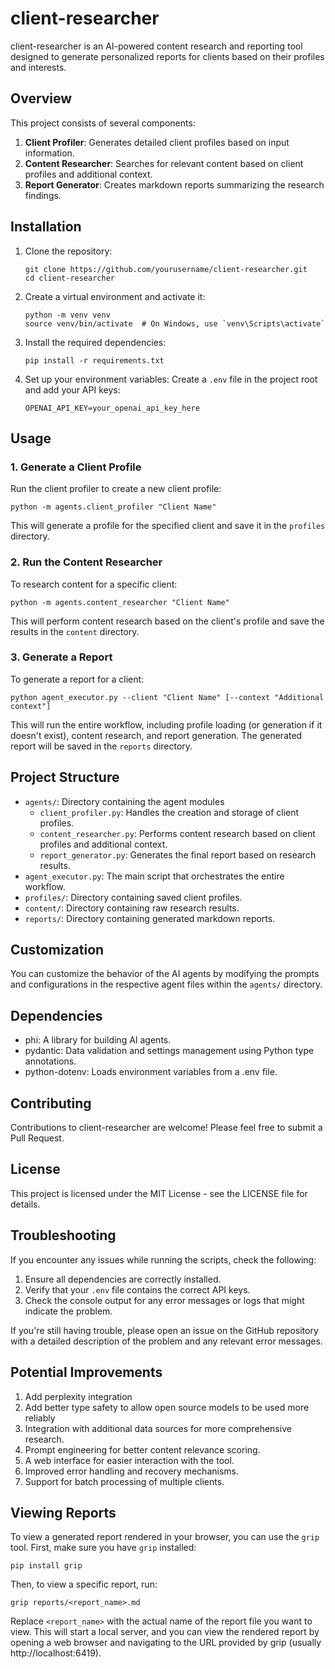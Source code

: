 # client-researcher

client-researcher is an AI-powered content research and reporting tool designed to generate personalized reports for clients based on their profiles and interests.

## Overview

This project consists of several components:

1. **Client Profiler**: Generates detailed client profiles based on input information.
2. **Content Researcher**: Searches for relevant content based on client profiles and additional context.
3. **Report Generator**: Creates markdown reports summarizing the research findings.

## Installation

1. Clone the repository:
   ```
   git clone https://github.com/yourusername/client-researcher.git
   cd client-researcher
   ```

2. Create a virtual environment and activate it:
   ```
   python -m venv venv
   source venv/bin/activate  # On Windows, use `venv\Scripts\activate`
   ```

3. Install the required dependencies:
   ```
   pip install -r requirements.txt
   ```

4. Set up your environment variables:
   Create a `.env` file in the project root and add your API keys:
   ```
   OPENAI_API_KEY=your_openai_api_key_here
   ```

## Usage

### 1. Generate a Client Profile

Run the client profiler to create a new client profile:

```
python -m agents.client_profiler "Client Name"
```

This will generate a profile for the specified client and save it in the `profiles` directory.

### 2. Run the Content Researcher

To research content for a specific client:

```
python -m agents.content_researcher "Client Name"
```

This will perform content research based on the client's profile and save the results in the `content` directory.

### 3. Generate a Report

To generate a report for a client:

```
python agent_executor.py --client "Client Name" [--context "Additional context"]
```

This will run the entire workflow, including profile loading (or generation if it doesn't exist), content research, and report generation. The generated report will be saved in the `reports` directory.

## Project Structure

- `agents/`: Directory containing the agent modules
  - `client_profiler.py`: Handles the creation and storage of client profiles.
  - `content_researcher.py`: Performs content research based on client profiles and additional context.
  - `report_generator.py`: Generates the final report based on research results.
- `agent_executor.py`: The main script that orchestrates the entire workflow.
- `profiles/`: Directory containing saved client profiles.
- `content/`: Directory containing raw research results.
- `reports/`: Directory containing generated markdown reports.

## Customization

You can customize the behavior of the AI agents by modifying the prompts and configurations in the respective agent files within the `agents/` directory.

## Dependencies

- phi: A library for building AI agents.
- pydantic: Data validation and settings management using Python type annotations.
- python-dotenv: Loads environment variables from a .env file.

## Contributing

Contributions to client-researcher are welcome! Please feel free to submit a Pull Request.

## License

This project is licensed under the MIT License - see the LICENSE file for details.

## Troubleshooting

If you encounter any issues while running the scripts, check the following:

1. Ensure all dependencies are correctly installed.
2. Verify that your `.env` file contains the correct API keys.
3. Check the console output for any error messages or logs that might indicate the problem.

If you're still having trouble, please open an issue on the GitHub repository with a detailed description of the problem and any relevant error messages.

## Potential Improvements

1. Add perplexity integration
2. Add better type safety to allow open source models to be used more reliably
3. Integration with additional data sources for more comprehensive research.
4. Prompt engineering for better content relevance scoring.
5. A web interface for easier interaction with the tool.
6. Improved error handling and recovery mechanisms.
7. Support for batch processing of multiple clients.

## Viewing Reports

To view a generated report rendered in your browser, you can use the `grip` tool. First, make sure you have `grip` installed:

```
pip install grip
```

Then, to view a specific report, run:

```
grip reports/<report_name>.md
```

Replace `<report_name>` with the actual name of the report file you want to view. This will start a local server, and you can view the rendered report by opening a web browser and navigating to the URL provided by grip (usually http://localhost:6419).
